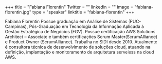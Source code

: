 +++
title = "Fabiana Florentin"
Twitter = ""
linkedin = ""
image = "fabiana-florentin.jpg"
type = "speaker"
linktitle = "fabiana-florentin"
+++

Fabiana Florentin Possue graduação em Análise de Sistemas (PUC-Campinas), Pós-Graduação em Tecnologia da Informação Aplicada á Gestão Estratégica de Negócios (FGV). Possue certificação AWS Solutions Architect – Associate e também certificações Scrum Master(ScrumAlliance) e Product Owner (ScrumAlliance). Trabalha no SIDI desde 2010. Atualmente é consultora técnica de desenvolvimento de soluções cloud, atuando na definição, implantação e monitoramento de arquitetura serveless na cloud AWS.
